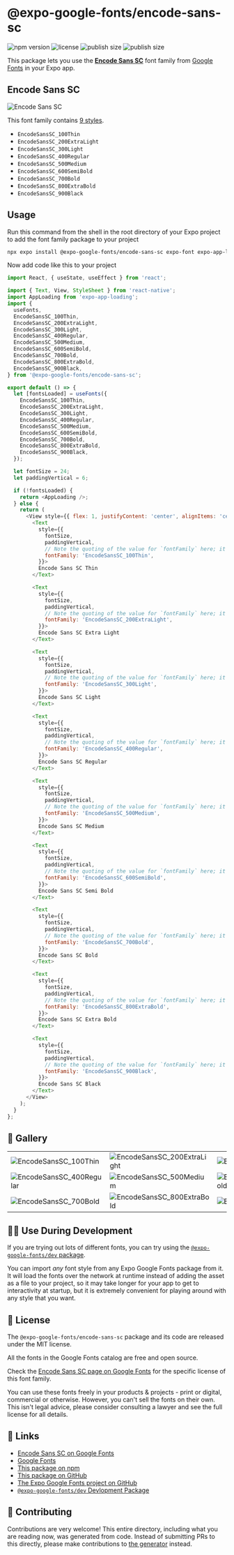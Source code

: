 # @expo-google-fonts/encode-sans-sc

![npm version](https://flat.badgen.net/npm/v/@expo-google-fonts/encode-sans-sc)
![license](https://flat.badgen.net/github/license/expo/google-fonts)
![publish size](https://flat.badgen.net/packagephobia/install/@expo-google-fonts/encode-sans-sc)
![publish size](https://flat.badgen.net/packagephobia/publish/@expo-google-fonts/encode-sans-sc)

This package lets you use the [**Encode Sans SC**](https://fonts.google.com/specimen/Encode+Sans+SC) font family from [Google Fonts](https://fonts.google.com/) in your Expo app.

## Encode Sans SC

![Encode Sans SC](./font-family.png)

This font family contains [9 styles](#-gallery).

- `EncodeSansSC_100Thin`
- `EncodeSansSC_200ExtraLight`
- `EncodeSansSC_300Light`
- `EncodeSansSC_400Regular`
- `EncodeSansSC_500Medium`
- `EncodeSansSC_600SemiBold`
- `EncodeSansSC_700Bold`
- `EncodeSansSC_800ExtraBold`
- `EncodeSansSC_900Black`

## Usage

Run this command from the shell in the root directory of your Expo project to add the font family package to your project
```sh
npx expo install @expo-google-fonts/encode-sans-sc expo-font expo-app-loading
```

Now add code like this to your project
```js
import React, { useState, useEffect } from 'react';

import { Text, View, StyleSheet } from 'react-native';
import AppLoading from 'expo-app-loading';
import {
  useFonts,
  EncodeSansSC_100Thin,
  EncodeSansSC_200ExtraLight,
  EncodeSansSC_300Light,
  EncodeSansSC_400Regular,
  EncodeSansSC_500Medium,
  EncodeSansSC_600SemiBold,
  EncodeSansSC_700Bold,
  EncodeSansSC_800ExtraBold,
  EncodeSansSC_900Black,
} from '@expo-google-fonts/encode-sans-sc';

export default () => {
  let [fontsLoaded] = useFonts({
    EncodeSansSC_100Thin,
    EncodeSansSC_200ExtraLight,
    EncodeSansSC_300Light,
    EncodeSansSC_400Regular,
    EncodeSansSC_500Medium,
    EncodeSansSC_600SemiBold,
    EncodeSansSC_700Bold,
    EncodeSansSC_800ExtraBold,
    EncodeSansSC_900Black,
  });

  let fontSize = 24;
  let paddingVertical = 6;

  if (!fontsLoaded) {
    return <AppLoading />;
  } else {
    return (
      <View style={{ flex: 1, justifyContent: 'center', alignItems: 'center' }}>
        <Text
          style={{
            fontSize,
            paddingVertical,
            // Note the quoting of the value for `fontFamily` here; it expects a string!
            fontFamily: 'EncodeSansSC_100Thin',
          }}>
          Encode Sans SC Thin
        </Text>

        <Text
          style={{
            fontSize,
            paddingVertical,
            // Note the quoting of the value for `fontFamily` here; it expects a string!
            fontFamily: 'EncodeSansSC_200ExtraLight',
          }}>
          Encode Sans SC Extra Light
        </Text>

        <Text
          style={{
            fontSize,
            paddingVertical,
            // Note the quoting of the value for `fontFamily` here; it expects a string!
            fontFamily: 'EncodeSansSC_300Light',
          }}>
          Encode Sans SC Light
        </Text>

        <Text
          style={{
            fontSize,
            paddingVertical,
            // Note the quoting of the value for `fontFamily` here; it expects a string!
            fontFamily: 'EncodeSansSC_400Regular',
          }}>
          Encode Sans SC Regular
        </Text>

        <Text
          style={{
            fontSize,
            paddingVertical,
            // Note the quoting of the value for `fontFamily` here; it expects a string!
            fontFamily: 'EncodeSansSC_500Medium',
          }}>
          Encode Sans SC Medium
        </Text>

        <Text
          style={{
            fontSize,
            paddingVertical,
            // Note the quoting of the value for `fontFamily` here; it expects a string!
            fontFamily: 'EncodeSansSC_600SemiBold',
          }}>
          Encode Sans SC Semi Bold
        </Text>

        <Text
          style={{
            fontSize,
            paddingVertical,
            // Note the quoting of the value for `fontFamily` here; it expects a string!
            fontFamily: 'EncodeSansSC_700Bold',
          }}>
          Encode Sans SC Bold
        </Text>

        <Text
          style={{
            fontSize,
            paddingVertical,
            // Note the quoting of the value for `fontFamily` here; it expects a string!
            fontFamily: 'EncodeSansSC_800ExtraBold',
          }}>
          Encode Sans SC Extra Bold
        </Text>

        <Text
          style={{
            fontSize,
            paddingVertical,
            // Note the quoting of the value for `fontFamily` here; it expects a string!
            fontFamily: 'EncodeSansSC_900Black',
          }}>
          Encode Sans SC Black
        </Text>
      </View>
    );
  }
};

```

## 🔡 Gallery


||||
|-|-|-|
|![EncodeSansSC_100Thin](./EncodeSansSC_100Thin.ttf.png)|![EncodeSansSC_200ExtraLight](./EncodeSansSC_200ExtraLight.ttf.png)|![EncodeSansSC_300Light](./EncodeSansSC_300Light.ttf.png)||
|![EncodeSansSC_400Regular](./EncodeSansSC_400Regular.ttf.png)|![EncodeSansSC_500Medium](./EncodeSansSC_500Medium.ttf.png)|![EncodeSansSC_600SemiBold](./EncodeSansSC_600SemiBold.ttf.png)||
|![EncodeSansSC_700Bold](./EncodeSansSC_700Bold.ttf.png)|![EncodeSansSC_800ExtraBold](./EncodeSansSC_800ExtraBold.ttf.png)|![EncodeSansSC_900Black](./EncodeSansSC_900Black.ttf.png)||


## 👩‍💻 Use During Development

If you are trying out lots of different fonts, you can try using the [`@expo-google-fonts/dev` package](https://github.com/expo/google-fonts/tree/master/font-packages/dev#readme).

You can import *any* font style from any Expo Google Fonts package from it. It will load the fonts
over the network at runtime instead of adding the asset as a file to your project, so it may take longer
for your app to get to interactivity at startup, but it is extremely convenient
for playing around with any style that you want.

## 📖 License

The `@expo-google-fonts/encode-sans-sc` package and its code are released under the MIT license.

All the fonts in the Google Fonts catalog are free and open source.

Check the [Encode Sans SC page on Google Fonts](https://fonts.google.com/specimen/Encode+Sans+SC) for the specific license of this font family.

You can use these fonts freely in your products & projects - print or digital, commercial or otherwise. However, you can't sell the fonts on their own. This isn't legal advice, please consider consulting a lawyer and see the full license for all details.

## 🔗 Links

- [Encode Sans SC on Google Fonts](https://fonts.google.com/specimen/Encode+Sans+SC)
- [Google Fonts](https://fonts.google.com/)
- [This package on npm](https://www.npmjs.com/package/@expo-google-fonts/encode-sans-sc)
- [This package on GitHub](https://github.com/expo/google-fonts/tree/master/font-packages/encode-sans-sc)
- [The Expo Google Fonts project on GitHub](https://github.com/expo/google-fonts)
- [`@expo-google-fonts/dev` Devlopment Package](https://github.com/expo/google-fonts/tree/master/font-packages/dev)

## 🤝 Contributing

Contributions are very welcome! This entire directory, including what you are reading now, was generated from code. Instead of submitting PRs to this directly, please make contributions to [the generator](https://github.com/expo/google-fonts/tree/master/packages/generator) instead.
